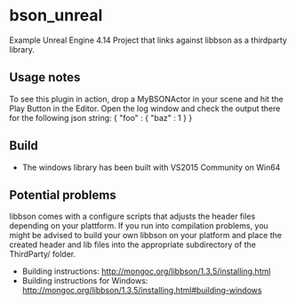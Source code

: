 # bson_unreal
Example Unreal Engine 4.14 Project that links against libbson as a thirdparty library.

## Usage notes
To see this plugin in action, drop a MyBSONActor in your scene and hit the Play Button in the Editor.
Open the log window and check the output there for the following json string: 
    { "foo" : { "baz" : 1 } }

## Build
- The windows library has been built with VS2015 Community on Win64

## Potential problems 
libbson comes with a configure scripts that adjusts the header files depending on your plattform.
If you run into compilation problems, 
you might be advised to build your own libbson on your platform and place the created header and lib files into the appropriate subdirectory of the ThirdParty/ folder.

- Building instructions: http://mongoc.org/libbson/1.3.5/installing.html
- Building instructions for Windows: http://mongoc.org/libbson/1.3.5/installing.html#building-windows
